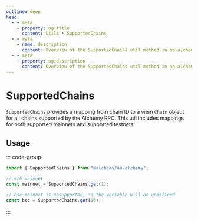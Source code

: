 ```yaml
---
outline: deep
head:
  - - meta
    - property: og:title
      content: Utils • SupportedChains
  - - meta
    - name: description
      content: Overview of the SupportedChains util method in aa-alchemy
  - - meta
    - property: og:description
      content: Overview of the SupportedChains util method in aa-alchemy
---
```


# SupportedChains

`SupportedChains` provides a mapping from chain ID to a viem `Chain` object for all chains supported by the Alchemy RPC. This util includes mappings for both supported mainnets and supported testnets.

## Usage

::: code-group

```ts [example.ts]
import { SupportedChains } from "@alchemy/aa-alchemy";

// eth mainnet
const mainnet = SupportedChains.get(1);

// bsc mainnet is unsupported, so the variable will be undefined
const bsc = SupportedChains.get(56);
```

:::
